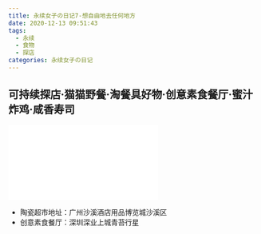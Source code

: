 ```yaml
---
title: 永续女子の日记7-想自由地去任何地方
date: 2020-12-13 09:51:43
tags:
  - 永续
  - 食物
  - 探店
categories: 永续女子の日记
---
```


## 可持续探店·猫猫野餐·淘餐具好物·创意素食餐厅·蜜汁炸鸡·咸香寿司

<iframe src="//player.bilibili.com/player.html?aid=670580030&bvid=BV1Ha4y1H7ca&cid=265834550&page=1" scrolling="no" border="0" frameborder="no" framespacing="0" allowfullscreen="true"> </iframe>

- 陶瓷超市地址：广州沙溪酒店用品博览城沙溪区
- 创意素食餐厅：深圳深业上城青苔行星
